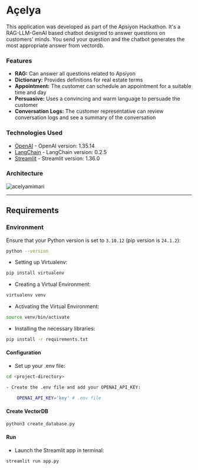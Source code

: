 # Açelya

This application was developed as part of the Apsiyon Hackathon. It's a RAG-LLM-GenAI based chatbot designed to answer questions on customers' minds. You send your question and the chatbot generates the most appropriate answer from vectordb.

### Features 
- **RAG:** Can answer all questions related to Apsiyon
- **Dictionary:** Provides definitions for real estate terms
- **Appointment:** The customer can schedule an appointment for a suitable time and day
- **Persuasive:** Uses a convincing and warm language to persuade the customer
- **Conversation Logs:** The customer representative can review conversation logs and see a summary of the conversation


### Technologies Used
- [OpenAI](https://platform.openai.com/docs/api-reference/introduction) - OpenAI version: 1.35.14
- [LangChain](https://python.langchain.com/v0.2/docs/introduction/) - LangChain version: 0.2.5
- [Streamlit](https://docs.streamlit.io/) - Streamlit version: 1.36.0


### Architecture

![acelyamimari](https://github.com/user-attachments/assets/481cd711-b11c-42d5-bae9-6398c85d20d0)


---

## Requirements

### Environment

Ensure that your Python version is set to `3.10.12` (pip version is `24.1.2`):

```bash
python --version
```
- Setting up Virtualenv:

```bash
pip install virtualenv
```
- Creating a Virtual Environment:
```bash
virtualenv venv
```
- Activating the Virtual Environment:
```bash
source venv/bin/activate
```
- Installing the necessary libraries:
```bash
pip install -r requirements.txt
```

#### Configuration

- Set up your .env file:

```bash
cd <project-directory>
```

```bash
- Create the .env file and add your OPENAI_API_KEY:

    OPENAI_API_KEY='key' # .env file

```
#### Create VectorDB

```bash
python3 create_database.py
```

#### Run

- Launch the Streamlit app in terminal:
```bash
streamlit run app.py
```
